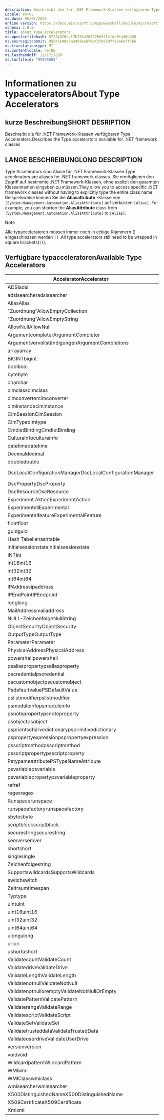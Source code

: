 ```yaml
---
description: Beschreibt die für .NET Framework-Klassen verfügbaren Type Accelerators.
Locale: en-US
ms.date: 05/01/2020
online version: https://docs.microsoft.com/powershell/module/microsoft.powershell.core/about/about_type_accelerators?view=powershell-7.2&WT.mc_id=ps-gethelp
schema: 2.0.0
title: about_Type_Accelerators
ms.openlocfilehash: 67264326cc17b733e267225d521cfda0fa36d458
ms.sourcegitcommit: 95d41698c7a2450eeb70ef2fb6507fe7e6eff3b6
ms.translationtype: MT
ms.contentlocale: de-DE
ms.lasthandoff: 11/17/2020
ms.locfileid: "99598805"
---
```

# <a name="about-type-accelerators"></a><span data-ttu-id="f99ce-103">Informationen zu typaccelerators</span><span class="sxs-lookup"><span data-stu-id="f99ce-103">About Type Accelerators</span></span>

## <a name="short-desription"></a><span data-ttu-id="f99ce-104">kurze Beschreibung</span><span class="sxs-lookup"><span data-stu-id="f99ce-104">SHORT DESRIPTION</span></span>
<span data-ttu-id="f99ce-105">Beschreibt die für .NET Framework-Klassen verfügbaren Type Accelerators.</span><span class="sxs-lookup"><span data-stu-id="f99ce-105">Describes the Type accelerators available for .NET framework classes</span></span>

## <a name="long-description"></a><span data-ttu-id="f99ce-106">LANGE BESCHREIBUNG</span><span class="sxs-lookup"><span data-stu-id="f99ce-106">LONG DESCRIPTION</span></span>

<span data-ttu-id="f99ce-107">Type Accelerators sind Aliase für .NET Framework-Klassen.</span><span class="sxs-lookup"><span data-stu-id="f99ce-107">Type accelerators are aliases for .NET framework classes.</span></span> <span data-ttu-id="f99ce-108">Sie ermöglichen den Zugriff auf bestimmte .NET Framework-Klassen, ohne explizit den gesamten Klassennamen eingeben zu müssen.</span><span class="sxs-lookup"><span data-stu-id="f99ce-108">They allow you to access specific .NET framework classes without having to explicitly type the entire class name.</span></span> <span data-ttu-id="f99ce-109">Beispielsweise können Sie die **Aliasattribute** -Klasse von `[System.Management.Automation.AliasAttribute]` auf verkürzen `[Alias]` .</span><span class="sxs-lookup"><span data-stu-id="f99ce-109">For example, you can shorten the **AliasAttribute** class from `[System.Management.Automation.AliasAttribute]` to `[Alias]`.</span></span>

> [!NOTE]
> <span data-ttu-id="f99ce-110">Alle typacceleratoren müssen immer noch in eckige Klammern () eingeschlossen werden `[]` .</span><span class="sxs-lookup"><span data-stu-id="f99ce-110">All type accelerators still need to be wrapped in square brackets(`[]`).</span></span>

## <a name="available-type-accelerators"></a><span data-ttu-id="f99ce-111">Verfügbare typacceleratoren</span><span class="sxs-lookup"><span data-stu-id="f99ce-111">Available Type Accelerators</span></span>

|        <span data-ttu-id="f99ce-112">Accelerator</span><span class="sxs-lookup"><span data-stu-id="f99ce-112">Accelerator</span></span>          |                           <span data-ttu-id="f99ce-113">FullClassName</span><span class="sxs-lookup"><span data-stu-id="f99ce-113">Full Class Name</span></span>                           |
|---------------------------- | ------------------------------------------------------------------- |
|<span data-ttu-id="f99ce-114">ADSI</span><span class="sxs-lookup"><span data-stu-id="f99ce-114">adsi</span></span>                         | <span data-ttu-id="f99ce-115">System. Director yservices. Director yentry</span><span class="sxs-lookup"><span data-stu-id="f99ce-115">System.DirectoryServices.DirectoryEntry</span></span>                             |
|<span data-ttu-id="f99ce-116">adsisearcher</span><span class="sxs-lookup"><span data-stu-id="f99ce-116">adsisearcher</span></span>                 | <span data-ttu-id="f99ce-117">System. Director yservices. Director ysearcher</span><span class="sxs-lookup"><span data-stu-id="f99ce-117">System.DirectoryServices.DirectorySearcher</span></span>                          |
|<span data-ttu-id="f99ce-118">Alias</span><span class="sxs-lookup"><span data-stu-id="f99ce-118">Alias</span></span>                        | <span data-ttu-id="f99ce-119">System. Management. Automation. Aliasattribute</span><span class="sxs-lookup"><span data-stu-id="f99ce-119">System.Management.Automation.AliasAttribute</span></span>                         |
|<span data-ttu-id="f99ce-120">"Zuordnung"</span><span class="sxs-lookup"><span data-stu-id="f99ce-120">AllowEmptyCollection</span></span>         | <span data-ttu-id="f99ce-121">System. Management. Automation. zuwemptycollectionattribute</span><span class="sxs-lookup"><span data-stu-id="f99ce-121">System.Management.Automation.AllowEmptyCollectionAttribute</span></span>          |
|<span data-ttu-id="f99ce-122">"Zuordnung"</span><span class="sxs-lookup"><span data-stu-id="f99ce-122">AllowEmptyString</span></span>             | <span data-ttu-id="f99ce-123">System. Management. Automation. zuwemptystringattribute</span><span class="sxs-lookup"><span data-stu-id="f99ce-123">System.Management.Automation.AllowEmptyStringAttribute</span></span>              |
|<span data-ttu-id="f99ce-124">AllowNull</span><span class="sxs-lookup"><span data-stu-id="f99ce-124">AllowNull</span></span>                    | <span data-ttu-id="f99ce-125">System. Management. Automation. allownullattribute</span><span class="sxs-lookup"><span data-stu-id="f99ce-125">System.Management.Automation.AllowNullAttribute</span></span>                     |
|<span data-ttu-id="f99ce-126">Argumentcompleter</span><span class="sxs-lookup"><span data-stu-id="f99ce-126">ArgumentCompleter</span></span>            | <span data-ttu-id="f99ce-127">System. Management. Automation. argumentcompleterattribute</span><span class="sxs-lookup"><span data-stu-id="f99ce-127">System.Management.Automation.ArgumentCompleterAttribute</span></span>             |
|<span data-ttu-id="f99ce-128">Argumentvervollständigungen</span><span class="sxs-lookup"><span data-stu-id="f99ce-128">ArgumentCompletions</span></span>          | <span data-ttu-id="f99ce-129">System. Management. Automation. argumentcompletionsattribute</span><span class="sxs-lookup"><span data-stu-id="f99ce-129">System.Management.Automation.ArgumentCompletionsAttribute</span></span>           |
|<span data-ttu-id="f99ce-130">array</span><span class="sxs-lookup"><span data-stu-id="f99ce-130">array</span></span>                        | <span data-ttu-id="f99ce-131">System.Array</span><span class="sxs-lookup"><span data-stu-id="f99ce-131">System.Array</span></span>                                                        |
|<span data-ttu-id="f99ce-132">BIGINT</span><span class="sxs-lookup"><span data-stu-id="f99ce-132">bigint</span></span>                       | <span data-ttu-id="f99ce-133">System. Numerics. BigInteger</span><span class="sxs-lookup"><span data-stu-id="f99ce-133">System.Numerics.BigInteger</span></span>                                          |
|<span data-ttu-id="f99ce-134">bool</span><span class="sxs-lookup"><span data-stu-id="f99ce-134">bool</span></span>                         | <span data-ttu-id="f99ce-135">System.Boolean</span><span class="sxs-lookup"><span data-stu-id="f99ce-135">System.Boolean</span></span>                                                      |
|<span data-ttu-id="f99ce-136">byte</span><span class="sxs-lookup"><span data-stu-id="f99ce-136">byte</span></span>                         | <span data-ttu-id="f99ce-137">System.Byte</span><span class="sxs-lookup"><span data-stu-id="f99ce-137">System.Byte</span></span>                                                         |
|<span data-ttu-id="f99ce-138">char</span><span class="sxs-lookup"><span data-stu-id="f99ce-138">char</span></span>                         | <span data-ttu-id="f99ce-139">System.Char</span><span class="sxs-lookup"><span data-stu-id="f99ce-139">System.Char</span></span>                                                         |
|<span data-ttu-id="f99ce-140">cimclass</span><span class="sxs-lookup"><span data-stu-id="f99ce-140">cimclass</span></span>                     | <span data-ttu-id="f99ce-141">Microsoft. Management. Infrastructure. cimclass</span><span class="sxs-lookup"><span data-stu-id="f99ce-141">Microsoft.Management.Infrastructure.CimClass</span></span>                        |
|<span data-ttu-id="f99ce-142">cimconverter</span><span class="sxs-lookup"><span data-stu-id="f99ce-142">cimconverter</span></span>                 | <span data-ttu-id="f99ce-143">Microsoft. Management. Infrastructure. cimconverter</span><span class="sxs-lookup"><span data-stu-id="f99ce-143">Microsoft.Management.Infrastructure.CimConverter</span></span>                    |
|<span data-ttu-id="f99ce-144">ciminstance</span><span class="sxs-lookup"><span data-stu-id="f99ce-144">ciminstance</span></span>                  | <span data-ttu-id="f99ce-145">Microsoft.Management.Infrastructure.CimInstance</span><span class="sxs-lookup"><span data-stu-id="f99ce-145">Microsoft.Management.Infrastructure.CimInstance</span></span>                     |
|<span data-ttu-id="f99ce-146">CimSession</span><span class="sxs-lookup"><span data-stu-id="f99ce-146">CimSession</span></span>                   | <span data-ttu-id="f99ce-147">Microsoft.Management.Infrastructure.CimSession</span><span class="sxs-lookup"><span data-stu-id="f99ce-147">Microsoft.Management.Infrastructure.CimSession</span></span>                      |
|<span data-ttu-id="f99ce-148">CimType</span><span class="sxs-lookup"><span data-stu-id="f99ce-148">cimtype</span></span>                      | <span data-ttu-id="f99ce-149">Microsoft. Management. Infrastructure. CimType</span><span class="sxs-lookup"><span data-stu-id="f99ce-149">Microsoft.Management.Infrastructure.CimType</span></span>                         |
|<span data-ttu-id="f99ce-150">CmdletBinding</span><span class="sxs-lookup"><span data-stu-id="f99ce-150">CmdletBinding</span></span>                | <span data-ttu-id="f99ce-151">System. Management. Automation. cmdletbindingattribute</span><span class="sxs-lookup"><span data-stu-id="f99ce-151">System.Management.Automation.CmdletBindingAttribute</span></span>                 |
|<span data-ttu-id="f99ce-152">CultureInfo</span><span class="sxs-lookup"><span data-stu-id="f99ce-152">cultureinfo</span></span>                  | <span data-ttu-id="f99ce-153">System. Globalization. CultureInfo</span><span class="sxs-lookup"><span data-stu-id="f99ce-153">System.Globalization.CultureInfo</span></span>                                    |
|<span data-ttu-id="f99ce-154">datetime</span><span class="sxs-lookup"><span data-stu-id="f99ce-154">datetime</span></span>                     | <span data-ttu-id="f99ce-155">System.DateTime</span><span class="sxs-lookup"><span data-stu-id="f99ce-155">System.DateTime</span></span>                                                     |
|<span data-ttu-id="f99ce-156">Decimal</span><span class="sxs-lookup"><span data-stu-id="f99ce-156">decimal</span></span>                      | <span data-ttu-id="f99ce-157">System.Decimal</span><span class="sxs-lookup"><span data-stu-id="f99ce-157">System.Decimal</span></span>                                                      |
|<span data-ttu-id="f99ce-158">double</span><span class="sxs-lookup"><span data-stu-id="f99ce-158">double</span></span>                       | <span data-ttu-id="f99ce-159">System.Double</span><span class="sxs-lookup"><span data-stu-id="f99ce-159">System.Double</span></span>                                                       |
|<span data-ttu-id="f99ce-160">DscLocalConfigurationManager</span><span class="sxs-lookup"><span data-stu-id="f99ce-160">DscLocalConfigurationManager</span></span> | <span data-ttu-id="f99ce-161">System. Management. Automation. dsclocalconfigurationmanagerattribute</span><span class="sxs-lookup"><span data-stu-id="f99ce-161">System.Management.Automation.DscLocalConfigurationManagerAttribute</span></span>  |
|<span data-ttu-id="f99ce-162">DscProperty</span><span class="sxs-lookup"><span data-stu-id="f99ce-162">DscProperty</span></span>                  | <span data-ttu-id="f99ce-163">System. Management. Automation. dscpropertyattribute</span><span class="sxs-lookup"><span data-stu-id="f99ce-163">System.Management.Automation.DscPropertyAttribute</span></span>                   |
|<span data-ttu-id="f99ce-164">DscResource</span><span class="sxs-lookup"><span data-stu-id="f99ce-164">DscResource</span></span>                  | <span data-ttu-id="f99ce-165">System. Management. Automation. dscresourceattribute</span><span class="sxs-lookup"><span data-stu-id="f99ce-165">System.Management.Automation.DscResourceAttribute</span></span>                   |
|<span data-ttu-id="f99ce-166">Experiment Aktion</span><span class="sxs-lookup"><span data-stu-id="f99ce-166">ExperimentAction</span></span>             | <span data-ttu-id="f99ce-167">System. Management. Automation. Experiment Action</span><span class="sxs-lookup"><span data-stu-id="f99ce-167">System.Management.Automation.ExperimentAction</span></span>                       |
|<span data-ttu-id="f99ce-168">Experimentell</span><span class="sxs-lookup"><span data-stu-id="f99ce-168">Experimental</span></span>                 | <span data-ttu-id="f99ce-169">System. Management. Automation. ExperimentalAttribute</span><span class="sxs-lookup"><span data-stu-id="f99ce-169">System.Management.Automation.ExperimentalAttribute</span></span>                  |
|<span data-ttu-id="f99ce-170">Experimentalfeature</span><span class="sxs-lookup"><span data-stu-id="f99ce-170">ExperimentalFeature</span></span>          | <span data-ttu-id="f99ce-171">System. Management. Automation. experimentalfeature</span><span class="sxs-lookup"><span data-stu-id="f99ce-171">System.Management.Automation.ExperimentalFeature</span></span>                    |
|<span data-ttu-id="f99ce-172">float</span><span class="sxs-lookup"><span data-stu-id="f99ce-172">float</span></span>                        | <span data-ttu-id="f99ce-173">System.Single</span><span class="sxs-lookup"><span data-stu-id="f99ce-173">System.Single</span></span>                                                       |
|<span data-ttu-id="f99ce-174">guid</span><span class="sxs-lookup"><span data-stu-id="f99ce-174">guid</span></span>                         | <span data-ttu-id="f99ce-175">System.Guid</span><span class="sxs-lookup"><span data-stu-id="f99ce-175">System.Guid</span></span>                                                         |
|<span data-ttu-id="f99ce-176">Hash Tabelle</span><span class="sxs-lookup"><span data-stu-id="f99ce-176">hashtable</span></span>                    | <span data-ttu-id="f99ce-177">System.Collections.Hashtable</span><span class="sxs-lookup"><span data-stu-id="f99ce-177">System.Collections.Hashtable</span></span>                                        |
|<span data-ttu-id="f99ce-178">initialsessionstate</span><span class="sxs-lookup"><span data-stu-id="f99ce-178">initialsessionstate</span></span>          | <span data-ttu-id="f99ce-179">System.Management.Automation.Runspaces.Initialsessionstate</span><span class="sxs-lookup"><span data-stu-id="f99ce-179">System.Management.Automation.Runspaces.InitialSessionState</span></span>          |
|<span data-ttu-id="f99ce-180">INT</span><span class="sxs-lookup"><span data-stu-id="f99ce-180">int</span></span>                          | <span data-ttu-id="f99ce-181">System.Int32</span><span class="sxs-lookup"><span data-stu-id="f99ce-181">System.Int32</span></span>                                                        |
|<span data-ttu-id="f99ce-182">int16</span><span class="sxs-lookup"><span data-stu-id="f99ce-182">int16</span></span>                        | <span data-ttu-id="f99ce-183">System.Int16</span><span class="sxs-lookup"><span data-stu-id="f99ce-183">System.Int16</span></span>                                                        |
|<span data-ttu-id="f99ce-184">int32</span><span class="sxs-lookup"><span data-stu-id="f99ce-184">int32</span></span>                        | <span data-ttu-id="f99ce-185">System.Int32</span><span class="sxs-lookup"><span data-stu-id="f99ce-185">System.Int32</span></span>                                                        |
|<span data-ttu-id="f99ce-186">int64</span><span class="sxs-lookup"><span data-stu-id="f99ce-186">int64</span></span>                        | <span data-ttu-id="f99ce-187">System.Int64</span><span class="sxs-lookup"><span data-stu-id="f99ce-187">System.Int64</span></span>                                                        |
|<span data-ttu-id="f99ce-188">IPAddress</span><span class="sxs-lookup"><span data-stu-id="f99ce-188">ipaddress</span></span>                    | <span data-ttu-id="f99ce-189">System .net. IPAddress</span><span class="sxs-lookup"><span data-stu-id="f99ce-189">System.Net.IPAddress</span></span>                                                |
|<span data-ttu-id="f99ce-190">IPEndPoint</span><span class="sxs-lookup"><span data-stu-id="f99ce-190">IPEndpoint</span></span>                   | <span data-ttu-id="f99ce-191">System .net. ipdpoint</span><span class="sxs-lookup"><span data-stu-id="f99ce-191">System.Net.IPEndPoint</span></span>                                               |
|<span data-ttu-id="f99ce-192">long</span><span class="sxs-lookup"><span data-stu-id="f99ce-192">long</span></span>                         | <span data-ttu-id="f99ce-193">System.Int64</span><span class="sxs-lookup"><span data-stu-id="f99ce-193">System.Int64</span></span>                                                        |
|<span data-ttu-id="f99ce-194">MailAddress</span><span class="sxs-lookup"><span data-stu-id="f99ce-194">mailaddress</span></span>                  | <span data-ttu-id="f99ce-195">System .net. Mail. MailAddress</span><span class="sxs-lookup"><span data-stu-id="f99ce-195">System.Net.Mail.MailAddress</span></span>                                         |
|<span data-ttu-id="f99ce-196">NULL-Zeichenfolge</span><span class="sxs-lookup"><span data-stu-id="f99ce-196">NullString</span></span>                   | <span data-ttu-id="f99ce-197">System. Management. Automation. Language. NullString</span><span class="sxs-lookup"><span data-stu-id="f99ce-197">System.Management.Automation.Language.NullString</span></span>                    |
|<span data-ttu-id="f99ce-198">ObjectSecurity</span><span class="sxs-lookup"><span data-stu-id="f99ce-198">ObjectSecurity</span></span>               | <span data-ttu-id="f99ce-199">System. Security. AccessControl. ObjectSecurity</span><span class="sxs-lookup"><span data-stu-id="f99ce-199">System.Security.AccessControl.ObjectSecurity</span></span>                        |
|<span data-ttu-id="f99ce-200">OutputType</span><span class="sxs-lookup"><span data-stu-id="f99ce-200">OutputType</span></span>                   | <span data-ttu-id="f99ce-201">System. Management. Automation. outputtypeer Attribute</span><span class="sxs-lookup"><span data-stu-id="f99ce-201">System.Management.Automation.OutputTypeAttribute</span></span>                    |
|<span data-ttu-id="f99ce-202">Parameter</span><span class="sxs-lookup"><span data-stu-id="f99ce-202">Parameter</span></span>                    | <span data-ttu-id="f99ce-203">System. Management. Automation. ParameterAttribute</span><span class="sxs-lookup"><span data-stu-id="f99ce-203">System.Management.Automation.ParameterAttribute</span></span>                     |
|<span data-ttu-id="f99ce-204">PhysicalAddress</span><span class="sxs-lookup"><span data-stu-id="f99ce-204">PhysicalAddress</span></span>              | <span data-ttu-id="f99ce-205">System .net. Network Information. PhysicalAddress</span><span class="sxs-lookup"><span data-stu-id="f99ce-205">System.Net.NetworkInformation.PhysicalAddress</span></span>                       |
|<span data-ttu-id="f99ce-206">powershell</span><span class="sxs-lookup"><span data-stu-id="f99ce-206">powershell</span></span>                   | <span data-ttu-id="f99ce-207">System. Management. Automation. PowerShell</span><span class="sxs-lookup"><span data-stu-id="f99ce-207">System.Management.Automation.PowerShell</span></span>                             |
|<span data-ttu-id="f99ce-208">psaliasproperty</span><span class="sxs-lookup"><span data-stu-id="f99ce-208">psaliasproperty</span></span>              | <span data-ttu-id="f99ce-209">System. Management. Automation. psaliasproperty</span><span class="sxs-lookup"><span data-stu-id="f99ce-209">System.Management.Automation.PSAliasProperty</span></span>                        |
|<span data-ttu-id="f99ce-210">pscredential</span><span class="sxs-lookup"><span data-stu-id="f99ce-210">pscredential</span></span>                 | <span data-ttu-id="f99ce-211">System. Management. Automation. PSCredential</span><span class="sxs-lookup"><span data-stu-id="f99ce-211">System.Management.Automation.PSCredential</span></span>                           |
|<span data-ttu-id="f99ce-212">pscustomobject</span><span class="sxs-lookup"><span data-stu-id="f99ce-212">pscustomobject</span></span>               | <span data-ttu-id="f99ce-213">System. Management. Automation. psobject</span><span class="sxs-lookup"><span data-stu-id="f99ce-213">System.Management.Automation.PSObject</span></span>                               |
|<span data-ttu-id="f99ce-214">Psdefaultvalue</span><span class="sxs-lookup"><span data-stu-id="f99ce-214">PSDefaultValue</span></span>               | <span data-ttu-id="f99ce-215">System.Management.Automation.PSDefaultvalueattribute</span><span class="sxs-lookup"><span data-stu-id="f99ce-215">System.Management.Automation.PSDefaultValueAttribute</span></span>                |
|<span data-ttu-id="f99ce-216">pslistmodifier</span><span class="sxs-lookup"><span data-stu-id="f99ce-216">pslistmodifier</span></span>               | <span data-ttu-id="f99ce-217">System. Management. Automation. pslistmodifier</span><span class="sxs-lookup"><span data-stu-id="f99ce-217">System.Management.Automation.PSListModifier</span></span>                         |
|<span data-ttu-id="f99ce-218">psmoduleinfo</span><span class="sxs-lookup"><span data-stu-id="f99ce-218">psmoduleinfo</span></span>                 | <span data-ttu-id="f99ce-219">System. Management. Automation. psmoduleinfo</span><span class="sxs-lookup"><span data-stu-id="f99ce-219">System.Management.Automation.PSModuleInfo</span></span>                           |
|<span data-ttu-id="f99ce-220">psnoteproperty</span><span class="sxs-lookup"><span data-stu-id="f99ce-220">psnoteproperty</span></span>               | <span data-ttu-id="f99ce-221">System. Management. Automation. psnoteproperty</span><span class="sxs-lookup"><span data-stu-id="f99ce-221">System.Management.Automation.PSNoteProperty</span></span>                         |
|<span data-ttu-id="f99ce-222">psobject</span><span class="sxs-lookup"><span data-stu-id="f99ce-222">psobject</span></span>                     | <span data-ttu-id="f99ce-223">System. Management. Automation. psobject</span><span class="sxs-lookup"><span data-stu-id="f99ce-223">System.Management.Automation.PSObject</span></span>                               |
|<span data-ttu-id="f99ce-224">psprientschärvedictionary</span><span class="sxs-lookup"><span data-stu-id="f99ce-224">psprimitivedictionary</span></span>        | <span data-ttu-id="f99ce-225">System. Management. Automation. psprientschärvedictionary</span><span class="sxs-lookup"><span data-stu-id="f99ce-225">System.Management.Automation.PSPrimitiveDictionary</span></span>                  |
|<span data-ttu-id="f99ce-226">pspropertyexpression</span><span class="sxs-lookup"><span data-stu-id="f99ce-226">pspropertyexpression</span></span>         | <span data-ttu-id="f99ce-227">Microsoft. PowerShell. Commands. pspropertyexpression</span><span class="sxs-lookup"><span data-stu-id="f99ce-227">Microsoft.PowerShell.Commands.PSPropertyExpression</span></span>                  |
|<span data-ttu-id="f99ce-228">psscriptmethod</span><span class="sxs-lookup"><span data-stu-id="f99ce-228">psscriptmethod</span></span>               | <span data-ttu-id="f99ce-229">System. Management. Automation. psscriptmethod</span><span class="sxs-lookup"><span data-stu-id="f99ce-229">System.Management.Automation.PSScriptMethod</span></span>                         |
|<span data-ttu-id="f99ce-230">psscriptproperty</span><span class="sxs-lookup"><span data-stu-id="f99ce-230">psscriptproperty</span></span>             | <span data-ttu-id="f99ce-231">System. Management. Automation. psscriptproperty</span><span class="sxs-lookup"><span data-stu-id="f99ce-231">System.Management.Automation.PSScriptProperty</span></span>                       |
|<span data-ttu-id="f99ce-232">Pstypameattribute</span><span class="sxs-lookup"><span data-stu-id="f99ce-232">PSTypeNameAttribute</span></span>          | <span data-ttu-id="f99ce-233">System. Management. Automation. pstypameattribute</span><span class="sxs-lookup"><span data-stu-id="f99ce-233">System.Management.Automation.PSTypeNameAttribute</span></span>                    |
|<span data-ttu-id="f99ce-234">psvariable</span><span class="sxs-lookup"><span data-stu-id="f99ce-234">psvariable</span></span>                   | <span data-ttu-id="f99ce-235">System. Management. Automation. psvariable</span><span class="sxs-lookup"><span data-stu-id="f99ce-235">System.Management.Automation.PSVariable</span></span>                             |
|<span data-ttu-id="f99ce-236">psvariableproperty</span><span class="sxs-lookup"><span data-stu-id="f99ce-236">psvariableproperty</span></span>           | <span data-ttu-id="f99ce-237">System. Management. Automation. psvariableproperty</span><span class="sxs-lookup"><span data-stu-id="f99ce-237">System.Management.Automation.PSVariableProperty</span></span>                     |
|<span data-ttu-id="f99ce-238">ref</span><span class="sxs-lookup"><span data-stu-id="f99ce-238">ref</span></span>                          | <span data-ttu-id="f99ce-239">System. Management. Automation. psreference</span><span class="sxs-lookup"><span data-stu-id="f99ce-239">System.Management.Automation.PSReference</span></span>                            |
|<span data-ttu-id="f99ce-240">regex</span><span class="sxs-lookup"><span data-stu-id="f99ce-240">regex</span></span>                        | <span data-ttu-id="f99ce-241">System.Text.RegularExpressions.Regex</span><span class="sxs-lookup"><span data-stu-id="f99ce-241">System.Text.RegularExpressions.Regex</span></span>                                |
|<span data-ttu-id="f99ce-242">Runspace</span><span class="sxs-lookup"><span data-stu-id="f99ce-242">runspace</span></span>                     | <span data-ttu-id="f99ce-243">System. Management. Automation. Runspaces. Runspace</span><span class="sxs-lookup"><span data-stu-id="f99ce-243">System.Management.Automation.Runspaces.Runspace</span></span>                     |
|<span data-ttu-id="f99ce-244">runspacefactory</span><span class="sxs-lookup"><span data-stu-id="f99ce-244">runspacefactory</span></span>              | <span data-ttu-id="f99ce-245">System. Management. Automation. Runspaces. runspacefactory</span><span class="sxs-lookup"><span data-stu-id="f99ce-245">System.Management.Automation.Runspaces.RunspaceFactory</span></span>              |
|<span data-ttu-id="f99ce-246">sbyte</span><span class="sxs-lookup"><span data-stu-id="f99ce-246">sbyte</span></span>                        | <span data-ttu-id="f99ce-247">System.SByte</span><span class="sxs-lookup"><span data-stu-id="f99ce-247">System.SByte</span></span>                                                        |
|<span data-ttu-id="f99ce-248">scriptblock</span><span class="sxs-lookup"><span data-stu-id="f99ce-248">scriptblock</span></span>                  | <span data-ttu-id="f99ce-249">System. Management. Automation. ScriptBlock</span><span class="sxs-lookup"><span data-stu-id="f99ce-249">System.Management.Automation.ScriptBlock</span></span>                            |
|<span data-ttu-id="f99ce-250">securestring</span><span class="sxs-lookup"><span data-stu-id="f99ce-250">securestring</span></span>                 | <span data-ttu-id="f99ce-251">System.Security.SecureString</span><span class="sxs-lookup"><span data-stu-id="f99ce-251">System.Security.SecureString</span></span>                                        |
|<span data-ttu-id="f99ce-252">semver</span><span class="sxs-lookup"><span data-stu-id="f99ce-252">semver</span></span>                       | <span data-ttu-id="f99ce-253">System. Management. Automation. semanticversion</span><span class="sxs-lookup"><span data-stu-id="f99ce-253">System.Management.Automation.SemanticVersion</span></span>                        |
|<span data-ttu-id="f99ce-254">short</span><span class="sxs-lookup"><span data-stu-id="f99ce-254">short</span></span>                        | <span data-ttu-id="f99ce-255">System.Int16</span><span class="sxs-lookup"><span data-stu-id="f99ce-255">System.Int16</span></span>                                                        |
|<span data-ttu-id="f99ce-256">single</span><span class="sxs-lookup"><span data-stu-id="f99ce-256">single</span></span>                       | <span data-ttu-id="f99ce-257">System.Single</span><span class="sxs-lookup"><span data-stu-id="f99ce-257">System.Single</span></span>                                                       |
|<span data-ttu-id="f99ce-258">Zeichenfolge</span><span class="sxs-lookup"><span data-stu-id="f99ce-258">string</span></span>                       | <span data-ttu-id="f99ce-259">System.String</span><span class="sxs-lookup"><span data-stu-id="f99ce-259">System.String</span></span>                                                       |
|<span data-ttu-id="f99ce-260">Supportswildcards</span><span class="sxs-lookup"><span data-stu-id="f99ce-260">SupportsWildcards</span></span>            | <span data-ttu-id="f99ce-261">System. Management. Automation. supportswildcardsattribute</span><span class="sxs-lookup"><span data-stu-id="f99ce-261">System.Management.Automation.SupportsWildcardsAttribute</span></span>             |
|<span data-ttu-id="f99ce-262">switch</span><span class="sxs-lookup"><span data-stu-id="f99ce-262">switch</span></span>                       | <span data-ttu-id="f99ce-263">System.Management.Automation.SwitchParameter</span><span class="sxs-lookup"><span data-stu-id="f99ce-263">System.Management.Automation.SwitchParameter</span></span>                        |
|<span data-ttu-id="f99ce-264">Zeitraum</span><span class="sxs-lookup"><span data-stu-id="f99ce-264">timespan</span></span>                     | <span data-ttu-id="f99ce-265">System.TimeSpan</span><span class="sxs-lookup"><span data-stu-id="f99ce-265">System.TimeSpan</span></span>                                                     |
|<span data-ttu-id="f99ce-266">Typ</span><span class="sxs-lookup"><span data-stu-id="f99ce-266">type</span></span>                         | <span data-ttu-id="f99ce-267">System.Type</span><span class="sxs-lookup"><span data-stu-id="f99ce-267">System.Type</span></span>                                                         |
|<span data-ttu-id="f99ce-268">uint</span><span class="sxs-lookup"><span data-stu-id="f99ce-268">uint</span></span>                         | <span data-ttu-id="f99ce-269">System.UInt32</span><span class="sxs-lookup"><span data-stu-id="f99ce-269">System.UInt32</span></span>                                                       |
|<span data-ttu-id="f99ce-270">uint16</span><span class="sxs-lookup"><span data-stu-id="f99ce-270">uint16</span></span>                       | <span data-ttu-id="f99ce-271">System.UInt16</span><span class="sxs-lookup"><span data-stu-id="f99ce-271">System.UInt16</span></span>                                                       |
|<span data-ttu-id="f99ce-272">uint32</span><span class="sxs-lookup"><span data-stu-id="f99ce-272">uint32</span></span>                       | <span data-ttu-id="f99ce-273">System.UInt32</span><span class="sxs-lookup"><span data-stu-id="f99ce-273">System.UInt32</span></span>                                                       |
|<span data-ttu-id="f99ce-274">uint64</span><span class="sxs-lookup"><span data-stu-id="f99ce-274">uint64</span></span>                       | <span data-ttu-id="f99ce-275">System.UInt64</span><span class="sxs-lookup"><span data-stu-id="f99ce-275">System.UInt64</span></span>                                                       |
|<span data-ttu-id="f99ce-276">ulong</span><span class="sxs-lookup"><span data-stu-id="f99ce-276">ulong</span></span>                        | <span data-ttu-id="f99ce-277">System.UInt64</span><span class="sxs-lookup"><span data-stu-id="f99ce-277">System.UInt64</span></span>                                                       |
|<span data-ttu-id="f99ce-278">uri</span><span class="sxs-lookup"><span data-stu-id="f99ce-278">uri</span></span>                          | <span data-ttu-id="f99ce-279">System.Uri</span><span class="sxs-lookup"><span data-stu-id="f99ce-279">System.Uri</span></span>                                                          |
|<span data-ttu-id="f99ce-280">ushort</span><span class="sxs-lookup"><span data-stu-id="f99ce-280">ushort</span></span>                       | <span data-ttu-id="f99ce-281">System.UInt16</span><span class="sxs-lookup"><span data-stu-id="f99ce-281">System.UInt16</span></span>                                                       |
|<span data-ttu-id="f99ce-282">Validatecount</span><span class="sxs-lookup"><span data-stu-id="f99ce-282">ValidateCount</span></span>                | <span data-ttu-id="f99ce-283">System. Management. Automation. validatezähltattribute</span><span class="sxs-lookup"><span data-stu-id="f99ce-283">System.Management.Automation.ValidateCountAttribute</span></span>                 |
|<span data-ttu-id="f99ce-284">Validatedrive</span><span class="sxs-lookup"><span data-stu-id="f99ce-284">ValidateDrive</span></span>                | <span data-ttu-id="f99ce-285">System. Management. Automation. validatedriveattribute</span><span class="sxs-lookup"><span data-stu-id="f99ce-285">System.Management.Automation.ValidateDriveAttribute</span></span>                 |
|<span data-ttu-id="f99ce-286">ValidateLength</span><span class="sxs-lookup"><span data-stu-id="f99ce-286">ValidateLength</span></span>               | <span data-ttu-id="f99ce-287">System. Management. Automation. validatelengthattribute</span><span class="sxs-lookup"><span data-stu-id="f99ce-287">System.Management.Automation.ValidateLengthAttribute</span></span>                |
|<span data-ttu-id="f99ce-288">Validatenotnull</span><span class="sxs-lookup"><span data-stu-id="f99ce-288">ValidateNotNull</span></span>              | <span data-ttu-id="f99ce-289">System. Management. Automation. validatenotnullattribute</span><span class="sxs-lookup"><span data-stu-id="f99ce-289">System.Management.Automation.ValidateNotNullAttribute</span></span>               |
|<span data-ttu-id="f99ce-290">Validatenotnullorempty</span><span class="sxs-lookup"><span data-stu-id="f99ce-290">ValidateNotNullOrEmpty</span></span>       | <span data-ttu-id="f99ce-291">System. Management. Automation. validatenotnulloremptyattribute</span><span class="sxs-lookup"><span data-stu-id="f99ce-291">System.Management.Automation.ValidateNotNullOrEmptyAttribute</span></span>        |
|<span data-ttu-id="f99ce-292">ValidatePattern</span><span class="sxs-lookup"><span data-stu-id="f99ce-292">ValidatePattern</span></span>              | <span data-ttu-id="f99ce-293">System. Management. Automation. validatepatternattribute</span><span class="sxs-lookup"><span data-stu-id="f99ce-293">System.Management.Automation.ValidatePatternAttribute</span></span>               |
|<span data-ttu-id="f99ce-294">Validaterange</span><span class="sxs-lookup"><span data-stu-id="f99ce-294">ValidateRange</span></span>                | <span data-ttu-id="f99ce-295">System. Management. Automation. validaterangeattribute</span><span class="sxs-lookup"><span data-stu-id="f99ce-295">System.Management.Automation.ValidateRangeAttribute</span></span>                 |
|<span data-ttu-id="f99ce-296">Validatescript</span><span class="sxs-lookup"><span data-stu-id="f99ce-296">ValidateScript</span></span>               | <span data-ttu-id="f99ce-297">System. Management. Automation. validatescriptattribute</span><span class="sxs-lookup"><span data-stu-id="f99ce-297">System.Management.Automation.ValidateScriptAttribute</span></span>                |
|<span data-ttu-id="f99ce-298">ValidateSet</span><span class="sxs-lookup"><span data-stu-id="f99ce-298">ValidateSet</span></span>                  | <span data-ttu-id="f99ce-299">System. Management. Automation. validatesetattribute</span><span class="sxs-lookup"><span data-stu-id="f99ce-299">System.Management.Automation.ValidateSetAttribute</span></span>                   |
|<span data-ttu-id="f99ce-300">Validatetrusteddata</span><span class="sxs-lookup"><span data-stu-id="f99ce-300">ValidateTrustedData</span></span>          | <span data-ttu-id="f99ce-301">System. Management. Automation. validatetrusteddataattribute</span><span class="sxs-lookup"><span data-stu-id="f99ce-301">System.Management.Automation.ValidateTrustedDataAttribute</span></span>           |
|<span data-ttu-id="f99ce-302">Validateuserdrive</span><span class="sxs-lookup"><span data-stu-id="f99ce-302">ValidateUserDrive</span></span>            | <span data-ttu-id="f99ce-303">System. Management. Automation. validateuserdriveattribute</span><span class="sxs-lookup"><span data-stu-id="f99ce-303">System.Management.Automation.ValidateUserDriveAttribute</span></span>             |
|<span data-ttu-id="f99ce-304">version</span><span class="sxs-lookup"><span data-stu-id="f99ce-304">version</span></span>                      | <span data-ttu-id="f99ce-305">System.Version</span><span class="sxs-lookup"><span data-stu-id="f99ce-305">System.Version</span></span>                                                      |
|<span data-ttu-id="f99ce-306">void</span><span class="sxs-lookup"><span data-stu-id="f99ce-306">void</span></span>                         | <span data-ttu-id="f99ce-307">System.Void</span><span class="sxs-lookup"><span data-stu-id="f99ce-307">System.Void</span></span>                                                         |
|<span data-ttu-id="f99ce-308">Wildcardpattern</span><span class="sxs-lookup"><span data-stu-id="f99ce-308">WildcardPattern</span></span>              | <span data-ttu-id="f99ce-309">System. Management. Automation. wildcardpattern</span><span class="sxs-lookup"><span data-stu-id="f99ce-309">System.Management.Automation.WildcardPattern</span></span>                        |
|<span data-ttu-id="f99ce-310">WMI</span><span class="sxs-lookup"><span data-stu-id="f99ce-310">wmi</span></span>                          | <span data-ttu-id="f99ce-311">System. Management. ManagementObject</span><span class="sxs-lookup"><span data-stu-id="f99ce-311">System.Management.ManagementObject</span></span>                                  |
|<span data-ttu-id="f99ce-312">WMIClass</span><span class="sxs-lookup"><span data-stu-id="f99ce-312">wmiclass</span></span>                     | <span data-ttu-id="f99ce-313">System. Management. ManagementClass</span><span class="sxs-lookup"><span data-stu-id="f99ce-313">System.Management.ManagementClass</span></span>                                   |
|<span data-ttu-id="f99ce-314">wmisearcher</span><span class="sxs-lookup"><span data-stu-id="f99ce-314">wmisearcher</span></span>                  | <span data-ttu-id="f99ce-315">System. Management. ManagementObjectSearcher</span><span class="sxs-lookup"><span data-stu-id="f99ce-315">System.Management.ManagementObjectSearcher</span></span>                          |
|<span data-ttu-id="f99ce-316">X500DistinguishedName</span><span class="sxs-lookup"><span data-stu-id="f99ce-316">X500DistinguishedName</span></span>        | <span data-ttu-id="f99ce-317">System.Security.Cryptography.X509Certificates.X500DistinguishedName</span><span class="sxs-lookup"><span data-stu-id="f99ce-317">System.Security.Cryptography.X509Certificates.X500DistinguishedName</span></span> |
|<span data-ttu-id="f99ce-318">X509Certificate</span><span class="sxs-lookup"><span data-stu-id="f99ce-318">X509Certificate</span></span>              | <span data-ttu-id="f99ce-319">System.Security.Cryptography.X509Certificates.X509Certificate</span><span class="sxs-lookup"><span data-stu-id="f99ce-319">System.Security.Cryptography.X509Certificates.X509Certificate</span></span>       |
|<span data-ttu-id="f99ce-320">Xml</span><span class="sxs-lookup"><span data-stu-id="f99ce-320">xml</span></span>                          | <span data-ttu-id="f99ce-321">System.Xml.XmlDocument</span><span class="sxs-lookup"><span data-stu-id="f99ce-321">System.Xml.XmlDocument</span></span>                                              |

